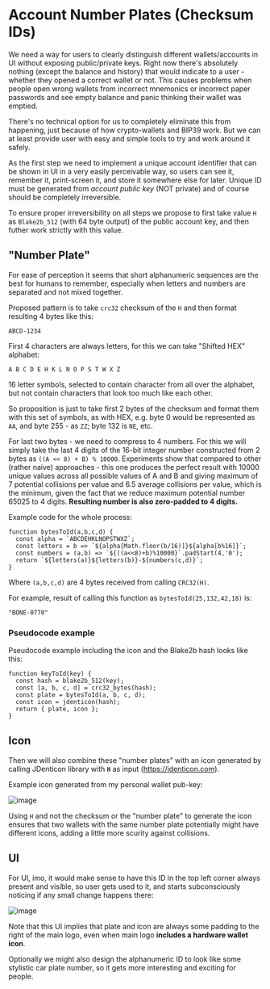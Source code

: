 # Account Number Plates (Checksum IDs)

We need a way for users to clearly distinguish different wallets/accounts in UI without exposing public/private keys. Right now there's absolutely nothing (except the balance and history) that would indicate to a user - whether they opened a correct wallet or not. This causes problems when people open wrong wallets from incorrect mnemonics or incorrect paper passwords and see empty balance and panic thinking their wallet was emptied.

There's no technical option for us to completely eliminate this from happening, just because of how crypto-wallets and BIP39 work. But we can at least provide user with easy and simple tools to try and work around it safely.

As the first step we need to implement a unique account identifier that can be shown in UI in a very easily perceivable way, so users can see it, remember it, print-screen it, and store it somewhere else for later. Unique ID must be generated from *account public key* (NOT private) and of course should be completely irreversible.

To ensure proper irreversibility on all steps we propose to first take value `H` as `Blake2b_512` (with 64 byte output) of the public account key, and then futher work strictly with this value.

## "Number Plate"

For ease of perception it seems that short alphanumeric sequences are the best for humans to remember, especially when letters and numbers are separated and not mixed together.

Proposed pattern is to take `crc32` checksum of the `H` and then format resulting 4 bytes like this:
```
ABCD-1234
```

First 4 characters are always letters, for this we can take "Shifted HEX" alphabet:

`A B C D E H K L N O P S T W X Z`

16 letter symbols, selected to contain character from all over the alphabet, but not contain characters that look too much like each other.

So proposition is just to take first 2 bytes of the checksum and format them with this set of symbols, as with HEX, e.g. byte 0 would be represented as `AA`, and byte 255 - as `ZZ`; byte 132 is `NE`, etc.

For last two bytes - we need to compress to 4 numbers. For this we will simply take the last 4 digits of the 16-bit integer number constructed from 2 bytes as `((A << 8) + B) % 10000`. Experiments show that compared to other (rather naive) approaches - this one produces the perfect result with 10000 unique values across all possible values of A and B and giving maximum of 7 potential collisions per value and 6.5 average collisions per value, which is the minimum, given the fact that we reduce maximum potential number 65025 to 4 digits. **Resulting number is also zero-padded to 4 digits.**

Example code for the whole process:
```
function bytesToId(a,b,c,d) {
  const alpha = `ABCDEHKLNOPSTWXZ`;
  const letters = b => `${alpha[Math.floor(b/16)]}${alpha[b%16]}`;
  const numbers = (a,b) => `${((a<<8)+b)%10000}`.padStart(4,'0');
  return `${letters(a)}${letters(b)}-${numbers(c,d)}`;
}
```

Where `(a,b,c,d)` are 4 bytes received from calling `CRC32(H)`.

For example, result of calling this function as `bytesToId(25,132,42,18)` is:
```
"BONE-0770"
```

### Pseudocode example

Pseudocode example including the icon and the Blake2b hash looks like this:

```
function keyToId(key) {
  const hash = blake2b_512(key);
  const [a, b, c, d] = crc32_bytes(hash);
  const plate = bytesToId(a, b, c, d);
  const icon = jdenticon(hash);
  return { plate, icon };
}
```

## Icon

Then we will also combine these "number plates" with an icon generated by calling JDenticon library with **`H`** as input (https://jdenticon.com).

Example icon generated from my personal wallet pub-key:

![image](https://user-images.githubusercontent.com/5585355/57020014-c1f80e00-6c30-11e9-9178-f7f6fe978e56.png)

Using `H` and not the checksum or the "number plate" to generate the icon ensures that two wallets with the same number plate potentially might have different icons, adding a little more scurity against collisions.

## UI

For UI, imo, it would make sense to have this ID in the top left corner always present and visible, so user gets used to it, and starts subconsciously noticing if any small change happens there:

![image](https://user-images.githubusercontent.com/5585355/57020039-d3411a80-6c30-11e9-87fc-b94d341c349e.png)

Note that this UI implies that plate and icon are always some padding to the right of the main logo, even when main logo **includes a hardware wallet icon**.

Optionally we might also design the alphanumeric ID to look like some stylistic car plate number, so it gets more interesting and exciting for people.
